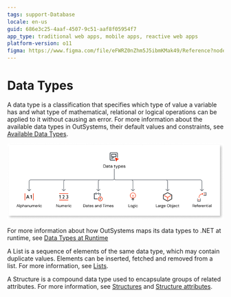 ```yaml
---
tags: support-Database
locale: en-us
guid: 686e3c25-4aaf-4507-9c51-aaf8f05954f7
app_type: traditional web apps, mobile apps, reactive web apps
platform-version: o11
figma: https://www.figma.com/file/eFWRZ0nZhm5J5ibmKMak49/Reference?node-id=1414:1769
---
```


# Data Types

A data type is a classification that specifies which type of value a variable has and what type of mathematical, relational or logical operations can be applied to it without causing an error. 
For more information about the  available data types in OutSystems, their default values and constraints, see [Available Data Types](available-data-types.md).

![Data types in OutSystems](images/data-types-diag.png)

For more information about how OutSystems maps its data types to .NET at runtime, see [Data Types at Runtime](data-types-at-runtime.md)

A List is a sequence of elements of the same data type, which may contain duplicate values. Elements can be inserted, fetched and removed from a list. For more information, see [Lists](list.md).

A Structure is a compound data type used to encapsulate groups of related attributes. For more information, see [Structures](../../lang/auto/class-structure.md) and [Structure attributes](../../lang/auto/class-structure-attribute.md).

